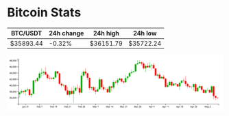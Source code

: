 # Bitcoin Stats

BTC/USDT|24h change|24h high|24h low|
|---|---|---|---|
|$35893.44|-0.32%|$36151.79|$35722.24|

<img src="./chart.svg">
